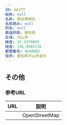 ```yaml
---
ID: bAJTT
総称: null
名称: 御日塚神社
名称読み: null
別名: null
都道府県: 愛知県
区域: 犬山市
緯度: 35.3379893
経度: 136.9505116
郵便番号: 4840902
住所: 愛知県犬山市追分
---
```


## その他

### 参考URL

| URL | 説明          |
| --- | ------------- |
|     | OpenStreetMap |
